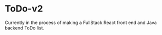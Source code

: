 # ToDo-v2
Currently in the process of making a FullStack React front end and Java backend ToDo list.
